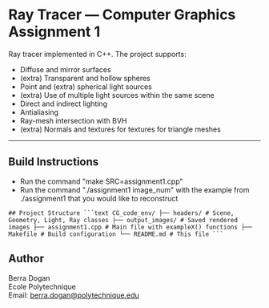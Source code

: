 # Ray Tracer — Computer Graphics Assignment 1

Ray tracer implemented in C++. The project supports:
- Diffuse and mirror surfaces
- (extra) Transparent and hollow spheres
- Point and (extra) spherical light sources
- (extra) Use of multiple light sources within the same scene
- Direct and indirect lighting
- Antialiasing
- Ray-mesh intersection with BVH
- (extra) Normals and textures for textures for triangle meshes

---

## Build Instructions

* Run the command "make SRC=assignment1.cpp"
* Run the command "./assignment1 image\_num" with the example from ./assignment1 that you would like to reconstruct

<pre><code>## Project Structure ```text CG_code_env/ ├── headers/ # Scene, Geometry, Light, Ray classes ├── output_images/ # Saved rendered images ├── assignment1.cpp # Main file with exampleX() functions ├── Makefile # Build configuration └── README.md # This file ``` </code></pre>

## Author

Berra Dogan  
Ecole Polytechnique  
Email: berra.dogan@polytechnique.edu  
